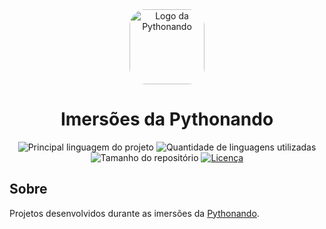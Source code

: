 <div align="center" id="top">
  <a href="https://github.com/Pythonando/">
    <img style="border-radius: 26px;" width="120" src="https://github.com/Pythonando.png" alt="Logo da Pythonando" />
  </a>
  <h1>Imersões da Pythonando</h1>
</div>

<p align="center">
  <img alt="Principal linguagem do projeto" src="https://img.shields.io/github/languages/top/ShadowsS01/Pythonando-Imersao" />

  <img alt="Quantidade de linguagens utilizadas" src="https://img.shields.io/github/languages/count/ShadowsS01/Pythonando-Imersao" />

  <img alt="Tamanho do repositório" src="https://img.shields.io/github/repo-size/ShadowsS01/Pythonando-Imersao" />

  <a href="/LICENSE">
    <img alt="Licença" src="https://img.shields.io/github/license/ShadowsS01/Pythonando-Imersao?color=blue" />
  </a>
</p>

## Sobre

Projetos desenvolvidos durante as imersões da [Pythonando](https://github.com/Pythonando).
